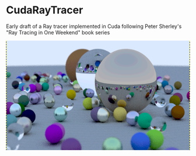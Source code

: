 # CudaRayTracer
Early draft of a Ray tracer implemented in Cuda following Peter Sherley's "Ray Tracing in One Weekend" book series


![alt text](https://github.com/MiguelRodRic/CudaRayTracer/blob/main/Images/Scene.PNG?raw=true "Sample")

